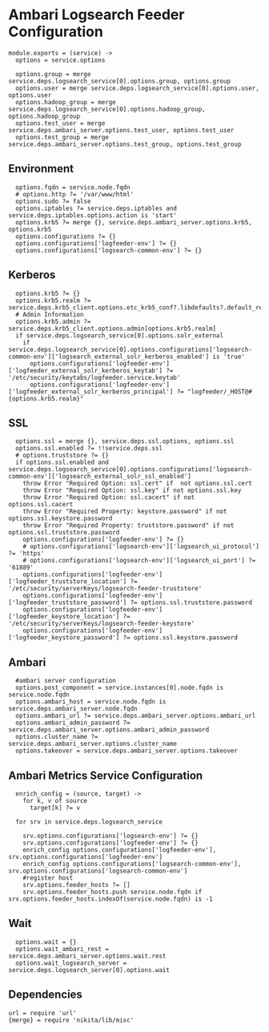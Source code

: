 
# Ambari Logsearch Feeder Configuration

    module.exports = (service) ->
      options = service.options

      options.group = merge service.deps.logsearch_service[0].options.group, options.group
      options.user = merge service.deps.logsearch_service[0].options.user, options.user
      options.hadoop_group = merge service.deps.logsearch_service[0].options.hadoop_group, options.hadoop_group
      options.test_user = merge service.deps.ambari_server.options.test_user, options.test_user
      options.test_group = merge service.deps.ambari_server.options.test_group, options.test_group

## Environment

      options.fqdn = service.node.fqdn
      # options.http ?= '/var/www/html'
      options.sudo ?= false
      options.iptables ?= service.deps.iptables and service.deps.iptables.options.action is 'start'
      options.krb5 ?= merge {}, service.deps.ambari_server.options.krb5, options.krb5
      options.configurations ?= {}
      options.configurations['logfeeder-env'] ?= {}
      options.configurations['logsearch-common-env'] ?= {}

## Kerberos

      options.krb5 ?= {}
      options.krb5.realm ?= service.deps.krb5_client.options.etc_krb5_conf?.libdefaults?.default_realm
      # Admin Information
      options.krb5.admin ?= service.deps.krb5_client.options.admin[options.krb5.realm]
      if service.deps.logsearch_service[0].options.solr_external
        if service.deps.logsearch_service[0].options.configurations['logsearch-common-env']['logsearch_external_solr_kerberos_enabled'] is 'true'
          options.configurations['logfeeder-env']['logfeeder_external_solr_kerberos_keytab'] ?= '/etc/security/keytabs/logfeeder.service.keytab'
          options.configurations['logfeeder-env']['logfeeder_external_solr_kerberos_principal'] ?= "logfeeder/_HOST@#{options.krb5.realm}"

## SSL
  
      options.ssl = merge {}, service.deps.ssl.options, options.ssl 
      options.ssl.enabled ?= !!service.deps.ssl
      # options.truststore ?= {}
      if options.ssl.enabled and service.deps.logsearch_service[0].options.configurations['logsearch-common-env']['logsearch_external_solr_ssl_enabled']
        throw Error "Required Option: ssl.cert" if  not options.ssl.cert
        throw Error "Required Option: ssl.key" if not options.ssl.key
        throw Error "Required Option: ssl.cacert" if not options.ssl.cacert
        throw Error "Required Property: keystore.password" if not options.ssl.keystore.password
        throw Error "Required Property: truststore.password" if not options.ssl.truststore.password
        options.configurations['logfeeder-env'] ?= {}
        # options.configurations['logsearch-env']['logsearch_ui_protocol'] ?= 'https'
        # options.configurations['logsearch-env']['logsearch_ui_port'] ?= '61889'
        options.configurations['logfeeder-env']['logfeeder_truststore_location'] ?= '/etc/security/serverKeys/logsearch-feeder-truststore'
        options.configurations['logfeeder-env']['logfeeder_truststore_password'] ?= options.ssl.truststore.password
        options.configurations['logfeeder-env']['logfeeder_keystore_location'] ?= '/etc/security/serverKeys/logsearch-feeder-keystore'
        options.configurations['logfeeder-env']['logfeeder_keystore_password'] ?= options.ssl.keystore.password


## Ambari

      #ambari server configuration
      options.post_component = service.instances[0].node.fqdn is service.node.fqdn
      options.ambari_host = service.node.fqdn is service.deps.ambari_server.node.fqdn
      options.ambari_url ?= service.deps.ambari_server.options.ambari_url
      options.ambari_admin_password ?= service.deps.ambari_server.options.ambari_admin_password
      options.cluster_name ?= service.deps.ambari_server.options.cluster_name
      options.takeover = service.deps.ambari_server.options.takeover

## Ambari Metrics Service Configuration

      enrich_config = (source, target) ->
        for k, v of source
          target[k] ?= v

      for srv in service.deps.logsearch_service

        srv.options.configurations['logsearch-env'] ?= {}
        srv.options.configurations['logfeeder-env'] ?= {}
        enrich_config options.configurations['logfeeder-env'], srv.options.configurations['logfeeder-env']
        enrich_config options.configurations['logsearch-common-env'], srv.options.configurations['logsearch-common-env']
        #register host
        srv.options.feeder_hosts ?= []
        srv.options.feeder_hosts.push service.node.fqdn if srv.options.feeder_hosts.indexOf(service.node.fqdn) is -1

## Wait

      options.wait = {}
      options.wait_ambari_rest = service.deps.ambari_server.options.wait.rest
      options.wait_logsearch_server = service.deps.logsearch_server[0].options.wait

## Dependencies

    url = require 'url'
    {merge} = require 'nikita/lib/misc'
